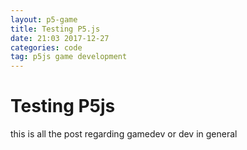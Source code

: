 ```yaml
---
layout: p5-game
title: Testing P5.js
date: 21:03 2017-12-27
categories: code
tag: p5js game development
---
```

# Testing P5js
this is all the post regarding gamedev or dev in general

